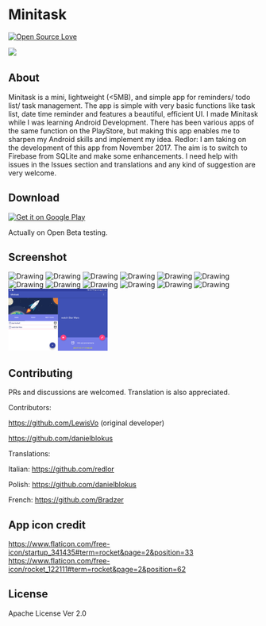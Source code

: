 # Minitask  
[![Open Source Love](https://badges.frapsoft.com/os/v1/open-source.png?v=103)](https://github.com/ellerbrock/open-source-badges/)

![](./app/src/main/ic_launcher-web.png)

## About 
Minitask is a mini, lightweight (<5MB), and simple app for reminders/ todo list/ task management. The app is simple with very basic functions like task list, date time reminder and features a beautiful, efficient UI.  I made Minitask while I was learning Android Development. There has been various apps of the same function on the PlayStore, but making this app enables me to sharpen my Android skills and implement my idea.
Redlor: I am taking on the development of this app from November 2017. The aim is to switch to Firebase from SQLite and make some enhancements. I need help with issues in the Issues section and translations and any kind of suggestion are very welcome.

## Download  

<a href='https://play.google.com/store/apps/details?id=redlor.it.minitask'><img alt='Get it on Google Play' src='https://play.google.com/intl/en_us/badges/images/generic/en_badge_web_generic.png'/></a>  

Actually on Open Beta testing.


## Screenshot
<img src="./Photos/1.png" alt="Drawing" width="200px"/> <img src="./Photos/2.png" alt="Drawing" width="200px"/> <img src="./Photos/3.png" alt="Drawing" width="200px"/> <img src="./Photos/4.png" alt="Drawing" width="200px"/> <img src="./Photos/5.png" alt="Drawing" width="200px"/> <img src="./Photos/6.png" alt="Drawing" width="200px"/> <img src="./Photos/7.png" alt="Drawing" width="200px"/> <img src="./Photos/8.png" alt="Drawing" width="200px"/> <img src="./Photos/9.png" alt="Drawing" width="200px"/> <img src="./Photos/10.png" alt="Drawing" width="200px"/> <img src="./Photos/11.png" alt="Drawing" width="200px"/> <img src="./Photos/12.png" alt="Drawing" width="200px"/> <img src="./Photos/minitask_land.png" alt="Drawing" width="200px"/>

## Contributing  
PRs and discussions are welcomed. Translation is also appreciated.

Contributors:

https://github.com/LewisVo (original developer)
  
  https://github.com/danielblokus

Translations:

  Italian: https://github.com/redlor
  
  Polish: https://github.com/danielblokus
  
  French: https://github.com/Bradzer

## App icon credit
https://www.flaticon.com/free-icon/startup_341435#term=rocket&page=2&position=33  
https://www.flaticon.com/free-icon/rocket_122111#term=rocket&page=2&position=62

## License 
Apache License Ver 2.0
